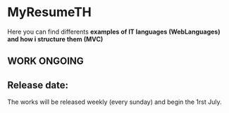 # MyResumeTH
Here you can find differents **examples of IT languages (WebLanguages) and how i structure them (MVC)**
## **WORK ONGOING**
## **Release date:**
The works will be released weekly (every sunday) and begin the 1rst July.

